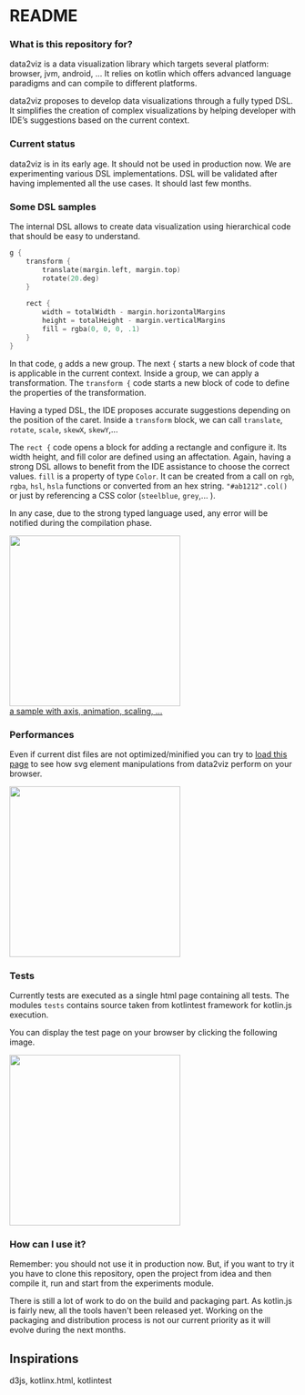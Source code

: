 # README #

### What is this repository for? ###

data2viz is a data visualization library which targets several platform: browser, jvm, android, ... It relies on 
kotlin which offers advanced language paradigms and can compile to different platforms.

data2viz proposes to develop data visualizations through a fully typed DSL. It simplifies the creation of complex
 visualizations by helping developer with IDE’s suggestions based on the current context.

### Current status

data2viz is in its early age. It should not be used in production now. We are experimenting various DSL
 implementations. DSL will be validated after having implemented all the use cases. It should last few months.


### Some DSL samples  

The internal DSL allows to create data visualization using hierarchical 
code that should be easy to understand.

```kotlin
g {
    transform {
        translate(margin.left, margin.top)
        rotate(20.deg)
    }
    
    rect {
        width = totalWidth - margin.horizontalMargins
        height = totalHeight - margin.verticalMargins
        fill = rgba(0, 0, 0, .1)
    }
}
```

In that code, `g` adds a new group. The next `{` starts a new block of code that is
applicable in the current context. Inside a group, we can apply a transformation. The 
`transform {` code starts a new block of code to define the properties of the transformation.

Having a typed DSL, the IDE proposes accurate suggestions depending on the position of 
  the caret. Inside a `transform` block, we can call `translate`, `rotate`, `scale`, 
  `skewX`, `skewY`,... 

The `rect {` code opens a block for adding a rectangle and configure it. Its width
height, and fill color are defined using an affectation. Again, having a strong DSL
allows to benefit from the IDE assistance to choose the correct values. `fill` is a
property of type `Color`. It can be created from a call on `rgb`, `rgba`, `hsl`, `hsla` functions
 or converted from an hex string. `"#ab1212".col()` or just by referencing a CSS color 
 (`steelblue`, `grey`,... ).

In any case, due to the strong typed language used, any error will be notified during the 
compilation phase.

<a href="http://data2viz.io/dist/chart.html">
 <img src="http://data2viz.io/img/chart.png" width="300">
 <br>a sample with axis, animation, scaling, ... 
</a>

### Performances

Even if current dist files are not optimized/minified you can try to 
[load this page](http://data2viz.io/dist/svgperfs.html) 
 to see how svg element manipulations from data2viz perform on your browser.
 
<a href="http://data2viz.io/dist/svgperfs.html">
 <img src="http://data2viz.io/img/perfs.png" width="300">
</a>
 

### Tests
Currently tests are executed as a single html page containing all tests. The modules
`tests` contains source taken from kotlintest framework for kotlin.js execution.

You can display the test page on your browser by clicking the following image. 

<a href="http://data2viz.io/dist/tests.html" target="_blank">
 <img src="http://data2viz.io/img/data2viz.tests.png" width="300">
</a>


### How can I use it?

Remember: you should not use it in production now.  But, if you want to try it
 you have to clone this repository, open the project from idea and then 
 compile it, run and start from the experiments module.
  
There is still a lot of work to do on the build and packaging part. As 
kotlin.js is fairly new, all the tools haven't been released yet. Working 
on the packaging and distribution process is not our current priority as 
it will evolve during the next months. 

## Inspirations
d3js, kotlinx.html, kotlintest
